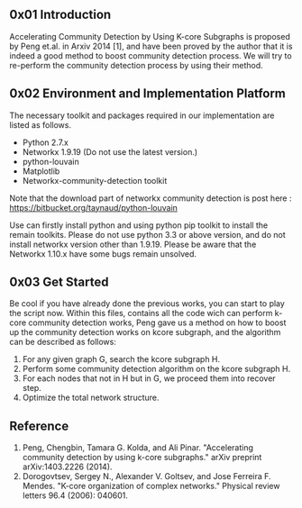 ## 0x01 Introduction ##
Accelerating Community Detection by Using K-core Subgraphs is proposed by Peng et.al. in Arxiv 2014 [1], and have been proved by the author that it is indeed a good method to boost community detection process. We will try to re-perform the community detection process by using their method.

## 0x02 Environment and Implementation Platform ##
The necessary toolkit and packages required in our implementation are listed as follows.

* Python 2.7.x
* Networkx 1.9.19 (Do not use the latest version.)
* python-louvain
* Matplotlib
* Networkx-community-detection toolkit

Note that the download part of networkx community detection is post here : https://bitbucket.org/taynaud/python-louvain

Use can firstly install python and using python pip toolkit to install the remain toolkits. Please do not use python 3.3 or above version, and do not install networkx version other than 1.9.19. Please be aware that the Networkx 1.10.x have some bugs remain unsolved.

## 0x03 Get Started ##
Be cool if you have already done the previous works, you can start to play the script now.
Within this files, contains all the code wich can perform k-core community detection works, Peng gave us a method on how to boost up the community detection works on kcore subgraph, and the algorithm can be described as follows:

1. For any given graph G, search the kcore subgraph H.
2. Perform some community detection algorithm on the kcore subgraph H.
3. For each nodes that not in H but in G, we proceed them into recover step.
4. Optimize the total network structure.

## Reference ##

1. Peng, Chengbin, Tamara G. Kolda, and Ali Pinar. "Accelerating community detection by using k-core subgraphs." arXiv preprint arXiv:1403.2226 (2014).
2. Dorogovtsev, Sergey N., Alexander V. Goltsev, and Jose Ferreira F. Mendes. "K-core organization of complex networks." Physical review letters 96.4 (2006): 040601.






